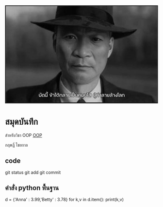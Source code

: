 ![download banner](./banner2.jpg)


# สมุดบันทึก

สำหรับวิชา OOP [OOP](https://KritChaiyakarn.github.io)

กฤษฎิ์ ไชยกาล

## code

git status
git add
git commit

## คำสั่ง python พื้นฐาน

d = {'Anna' : 3.99,'Betty' : 3.78}
for k,v in d.item():
  print(k,v)
